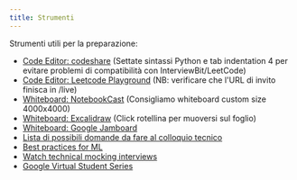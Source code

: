 ```yaml
---
title: Strumenti
---
```


Strumenti utili per la preparazione:

  - [Code Editor: codeshare](https://codeshare.io/AdZxz8) (Settate sintassi Python e tab indentation 4 per evitare problemi di compatibilità con InterviewBit/LeetCode)
  - [Code Editor: Leetcode Playground](https://leetcode.com/playground/) (NB: verificare che l'URL di invito finisca in /live)
  - [Whiteboard: NotebookCast](https://www.notebookcast.com/en) (Consigliamo whiteboard custom size 4000x4000)
  - [Whiteboard: Excalidraw](https://excalidraw.com/) (Click rotellina per muoversi sul foglio)
  - [Whiteboard: Google Jamboard](https://jamboard.google.com/)
  - [Lista di possibili domande da fare al colloquio tecnico](https://github.com/viraptor/reverse-interview/blob/master/translations/ITALIAN.md)
  - [Best practices for ML](https://developers.google.com/machine-learning/guides/rules-of-ml)
  - [Watch technical mocking interviews](https://interviewing.io/recordings)
  - [Google Virtual Student Series](https://services.google.com/fh/files/emails/virtualseriespdf.pdf)

